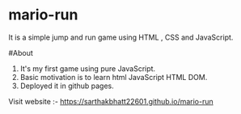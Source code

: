 # mario-run

It is a simple jump and run game using HTML , CSS and JavaScript.

#About

1. It's my first game using pure JavaScript.
2. Basic motivation is to learn html JavaScript HTML DOM.
3. Deployed it in github pages.

Visit website :- https://sarthakbhatt22601.github.io/mario-run